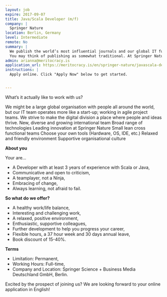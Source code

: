```yaml
---
layout: job
expire: 2017-09-07
title: Java/Scala Developer (m/f)
company: |
  Springer Nature
location: Berlin, Germany
level: Intermediate
remote: No
summary: |
  We publish the world’s most influential journals and our global IT function drives the innovative digital services we offer our customers.
  You may think of publishing as somewhat traditional. At Springer Nature we have ambitious plans and our IT group is what will drive our ambitions. We need talented people in every discipline, from Business Analysts and UX Designers to Software Developers and Platform Engineers to name just a few.
admin: arianna@meritocracy.is
application_url: https://meritocracy.is/en/springer-nature/javascala-developer-scientific-publisher-53537?utm_source=underscore.io&utm_medium=banner&utm_campaign=springer_nature_dev_javascala
instructions: |
  Apply online. Click "Apply Now" below to get started.


---
```


<!-- break -->

What’s it actually like to work with us?

We might be a large global organisation with people all around the world, but our IT team operates more like a start-up; working in agile project teams. We strive to make the digital division a place where people and ideas thrive.
New, diverse and growing international team
Broad range of technologies
Leading innovation at Springer Nature
Small lean cross functional teams
Choose your own tools (Hardware, OS, IDE, etc.)
Relaxed and friendly environment
Supportive organisational culture

**About you**

Your are...
 - A Developer with at least 3 years of experience with Scala or Java,
 - Communicative and open to criticism,
 - A teamplayer, not a Ninja,
 - Embracing of change,
 - Always learning, not afraid to fail.

**So what do we offer?**
 - A healthy work/life balance,
 - Interesting and challenging work,
 - A relaxed, positive environment,
 - Enthusiastic, supportive colleagues,
 - Further development to help you progress your career,
 - Flexible hours, a 37 hour week and 30 days annual leave,
 - Book discount of 15-40%.

**Terms**

 - Limitation: Permanent,
 - Working Hours: Full-time,
 - Company and Location: Springer Science + Business Media Deutschland GmbH, Berlin.

Excited by the prospect of joining us? We are looking forward to your online application in English!
